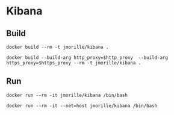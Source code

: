 Kibana
======

## Build
```
docker build --rm -t jmorille/kibana .
```

```
docker build --build-arg http_proxy=$http_proxy  --build-arg https_proxy=$https_proxy --rm -t jmorille/kibana .
```


## Run

```
docker run --rm -it jmorille/kibana /bin/bash
```


```
docker run --rm -it --net=host jmorille/kibana /bin/bash
```
